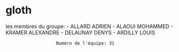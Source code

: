 # gloth


les membres du groupe: - ALLARD ADRIEN 
                       - ALAOUI MOHAMMED
                       - KRAMER ALEXANDRE
                       - DELAUNAY DENYS
                       - ARDILLY LOUIS 
                       
                       Numéro de l'équipe: 31 
